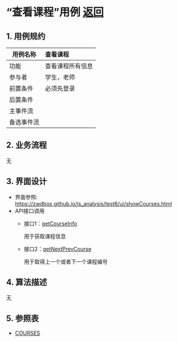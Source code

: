﻿<!-- markdownlint-disable MD033-->
<!-- 禁止MD033类型的警告 https://www.npmjs.com/package/markdownlint -->

# “查看课程”用例 [返回](../README.md)
## 1. 用例规约

|用例名称|查看课程|
|-------|:-------------|
|功能|查看课程所有信息|
|参与者|学生，老师|
|前置条件|必须先登录|
|后置条件| |
|主事件流| |
|备选事件流| |

## 2. 业务流程
无

## 3. 界面设计
- 界面参照: https://zwdbox.github.io/is_analysis/test6/ui/showCourses.html
- API接口调用
    - 接口1：[getCourseInfo](../接口/getCourseInfo.md)

       用于获取课程信息

    - 接口2：[getNextPrevCourse](../接口/getNextPrevCourse.md)
        
        用于取得上一个或者下一个课程编号

## 4. 算法描述
无
    
## 5. 参照表
- [COURSES](../数据库设计.md/#COURSES)
